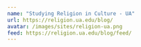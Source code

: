 ```yaml
---
name: "Studying Religion in Culture - UA"
url: https://religion.ua.edu/blog/
avatar: /images/sites/religion-ua.png
feed: https://religion.ua.edu/blog/feed/
---
```

		